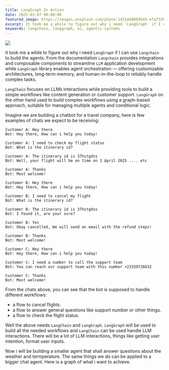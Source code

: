 ```yaml
---
title: LangGraph In Action
date: 2025-03-07 00:00:00
featured_image: https://images.unsplash.com/photo-1431440869543-efaf3388c585?q=75&fm=jpg&w=1000&fit=max
excerpt: It took me a while to figure out why i need `LangGraph` if I can use `Langchain` to build the agents. From the documentation `Langchain` provides integrations and composable components to streamline `LLM` application development while `LangGraph` library enables agent orchestration — offering customizable architectures, long-term memory, and human-in-the-loop to reliably handle complex tasks.
keywords: langchain, langgraph, ai, agentic-systems
---
```


![](https://images.unsplash.com/photo-1431440869543-efaf3388c585?q=75&fm=jpg&w=1000&fit=max)

It took me a while to figure out why i need `LangGraph` if I can use `Langchain` to build the agents. From the documentation `Langchain` provides integrations and composable components to streamline `LLM` application development while `LangGraph` library enables agent orchestration — offering customizable architectures, long-term memory, and human-in-the-loop to reliably handle complex tasks.

`LangChain` focuses on LLMs interactions while providing tools to build a simple workflows like content generation or customer support. `LangGraph` on the other hand used to build complex workflows using a graph-based approach, suitable for managing multiple agents and conditional logic.

Imagine we are building a chatbot for a travel company, here is few examples of chats we expect to be receiving:

```
Customer A: Hey there
Bot: Hey there, How can i help you today!

Customer A: I need to check my flight status
Bot: What is the itinerary id?

Customer A: The itinerary id is 37hstgdss
Bot: Well, your flight will be on time on 1 April 2025 .... etc

Customer A: Thanks
Bot: Most welcome!
```

```
Customer B: Hey there
Bot: Hey there, How can i help you today!

Customer B: I need to cancel my flight
Bot: What is the itinerary id?

Customer B: The itinerary id is 37hstgdss
Bot: I found it, are your sure?

Customer B: Yes
Bot: Okay cancelled, We will send an email with the refund steps!

Customer B: Thanks
Bot: Most welcome!
```

```
Customer C: Hey there
Bot: Hey there, How can i help you today!

Customer C: I need a number to call the support team
Bot: You can reach our support team with this number +23339726632

Customer C: Thanks
Bot: Most welcome!
```

From the chats above, you can see that the bot is supposed to handle different workflows:
- a flow to cancel flights.
- a flow to answer general questions like support number or other things.
- a flow to check the flight status.

Well the above needs `LangChain` and `LangGraph`. `LangGraph` will be used to build all the needed workflows and `LangChain` can be used handle LLM interactions. There will be a lot of LLM interactions, things like getting user intention, format user inputs.

Now i will be building a smaller agent that shall answer questions about the weather and termperature. The same things we do can be applied to a bigger chat agent. Here is a graph of what i want to achieve.

